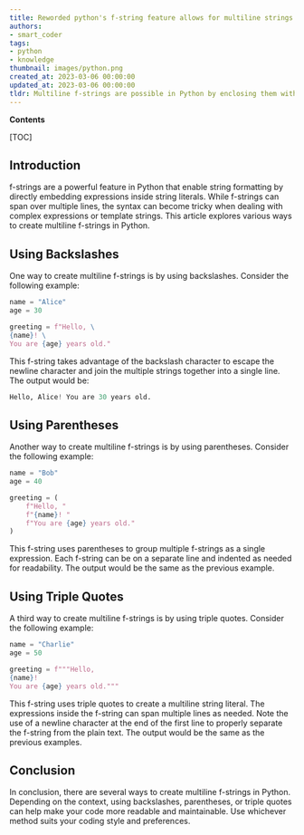 ```yaml
---
title: Reworded python's f-string feature allows for multiline strings
authors:
- smart_coder
tags:
- python
- knowledge
thumbnail: images/python.png
created_at: 2023-03-06 00:00:00
updated_at: 2023-03-06 00:00:00
tldr: Multiline f-strings are possible in Python by enclosing them with triple quotes and using curly braces to insert variables or expressions.
---
```


**Contents**

[TOC]

Introduction
------------
f-strings are a powerful feature in Python that enable string formatting by directly embedding expressions inside string literals. While f-strings can span over multiple lines, the syntax can become tricky when dealing with complex expressions or template strings. This article explores various ways to create multiline f-strings in Python.

Using Backslashes
------------------
One way to create multiline f-strings is by using backslashes. Consider the following example:

```python
name = "Alice"
age = 30

greeting = f"Hello, \
{name}! \
You are {age} years old."
```

This f-string takes advantage of the backslash character to escape the newline character and join the multiple strings together into a single line. The output would be:

```python
Hello, Alice! You are 30 years old.
```

Using Parentheses
------------------
Another way to create multiline f-strings is by using parentheses. Consider the following example:

```python
name = "Bob"
age = 40

greeting = (
    f"Hello, "
    f"{name}! "
    f"You are {age} years old."
)
```

This f-string uses parentheses to group multiple f-strings as a single expression. Each f-string can be on a separate line and indented as needed for readability. The output would be the same as the previous example.

Using Triple Quotes
-------------------
A third way to create multiline f-strings is by using triple quotes. Consider the following example:

```python
name = "Charlie"
age = 50

greeting = f"""Hello, 
{name}! 
You are {age} years old."""
```

This f-string uses triple quotes to create a multiline string literal. The expressions inside the f-string can span multiple lines as needed. Note the use of a newline character at the end of the first line to properly separate the f-string from the plain text. The output would be the same as the previous examples.

Conclusion
----------
In conclusion, there are several ways to create multiline f-strings in Python. Depending on the context, using backslashes, parentheses, or triple quotes can help make your code more readable and maintainable. Use whichever method suits your coding style and preferences.
